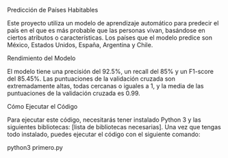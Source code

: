   Predicción de Países Habitables

Este proyecto utiliza un modelo de aprendizaje automático para predecir el país en el que es más probable que las personas vivan, basándose en ciertos atributos o características. Los países que el modelo predice son México, Estados Unidos, España, Argentina y Chile.

  Rendimiento del Modelo

El modelo tiene una precisión del 92.5%, un recall del 85% y un F1-score del 85.45%. Las puntuaciones de la validación cruzada son extremadamente altas, todas cercanas o iguales a 1, y la media de las puntuaciones de la validación cruzada es 0.99.

  Cómo Ejecutar el Código

Para ejecutar este código, necesitarás tener instalado Python 3 y las siguientes bibliotecas: [lista de bibliotecas necesarias]. Una vez que tengas todo instalado, puedes ejecutar el código con el siguiente comando:


python3 primero.py

